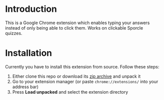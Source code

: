 # Introduction

This is a Google Chrome extension which enables typing your answers instead of only being able to click them. Works on clickable Sporcle quizzes.

# Installation

Currently you have to install this extension from source. Follow these steps:

1. Either clone this repo or download its [zip archive](https://github.com/FabijanC/sporcle-typeclick/archive/refs/heads/master.zip) and unpack it
2. Go to your extension manager (or paste `chrome://extensions/` into your address bar)
3. Press **Load unpacked** and select the extension directory
